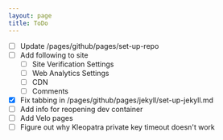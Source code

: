 ```yaml
---
layout: page
title: ToDo
---
```


- [ ] Update /pages/github/pages/set-up-repo
- [ ] Add following to site
  - [ ] Site Verification Settings
  - [ ] Web Analytics Settings
  - [ ] CDN
  - [ ] Comments
- [x] Fix tabbing in /pages/github/pages/jekyll/set-up-jekyll.md
- [ ] Add info for reopening dev container
- [ ] Add Velo pages
- [ ] Figure out why Kleopatra private key timeout doesn't work
